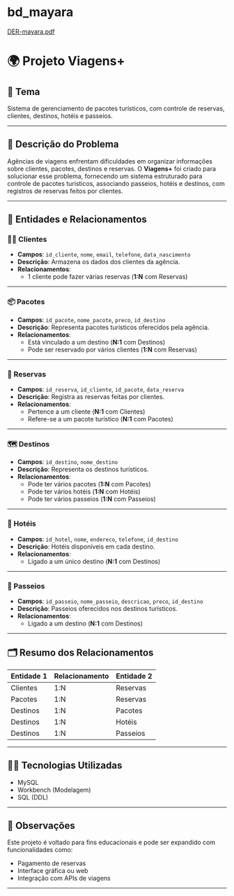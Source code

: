 # bd_mayara

[DER-mayara.pdf](https://github.com/user-attachments/files/21487145/DER-mayara.pdf)


# 🌍 Projeto Viagens+

## 🧭 Tema
Sistema de gerenciamento de pacotes turísticos, com controle de reservas, clientes, destinos, hotéis e passeios.

---

## 📖 Descrição do Problema
Agências de viagens enfrentam dificuldades em organizar informações sobre clientes, pacotes, destinos e reservas. O **Viagens+** foi criado para solucionar esse problema, fornecendo um sistema estruturado para controle de pacotes turísticos, associando passeios, hotéis e destinos, com registros de reservas feitos por clientes.

---

## 🧱 Entidades e Relacionamentos

### 🧍‍♂️ Clientes
- **Campos**: `id_cliente`, `nome`, `email`, `telefone`, `data_nascimento`
- **Descrição**: Armazena os dados dos clientes da agência.
- **Relacionamentos**: 
  - 1 cliente pode fazer várias reservas (**1:N** com Reservas)

---

### 📦 Pacotes
- **Campos**: `id_pacote`, `nome_pacote`, `preco`, `id_destino`
- **Descrição**: Representa pacotes turísticos oferecidos pela agência.
- **Relacionamentos**:
  - Está vinculado a um destino (**N:1** com Destinos)
  - Pode ser reservado por vários clientes (**1:N** com Reservas)

---

### 📅 Reservas
- **Campos**: `id_reserva`, `id_cliente`, `id_pacote`, `data_reserva`
- **Descrição**: Registra as reservas feitas por clientes.
- **Relacionamentos**:
  - Pertence a um cliente (**N:1** com Clientes)
  - Refere-se a um pacote turístico (**N:1** com Pacotes)

---

### 🗺️ Destinos
- **Campos**: `id_destino`, `nome_destino`
- **Descrição**: Representa os destinos turísticos.
- **Relacionamentos**:
  - Pode ter vários pacotes (**1:N** com Pacotes)
  - Pode ter vários hotéis (**1:N** com Hotéis)
  - Pode ter vários passeios (**1:N** com Passeios)

---

### 🏨 Hotéis
- **Campos**: `id_hotel`, `nome`, `endereco`, `telefone`, `id_destino`
- **Descrição**: Hotéis disponíveis em cada destino.
- **Relacionamentos**:
  - Ligado a um único destino (**N:1** com Destinos)

---

### 🛶 Passeios
- **Campos**: `id_passeio`, `nome_passeio`, `descricao`, `preco`, `id_destino`
- **Descrição**: Passeios oferecidos nos destinos turísticos.
- **Relacionamentos**:
  - Ligado a um destino (**N:1** com Destinos)

---

## 🗂️ Resumo dos Relacionamentos

| Entidade 1 | Relacionamento | Entidade 2 |
|------------|----------------|-------------|
| Clientes   | 1:N            | Reservas    |
| Pacotes    | 1:N            | Reservas    |
| Destinos   | 1:N            | Pacotes     |
| Destinos   | 1:N            | Hotéis      |
| Destinos   | 1:N            | Passeios    |

---

## 🧑‍💻 Tecnologias Utilizadas

- MySQL
- Workbench (Modelagem)
- SQL (DDL)

---

## 📌 Observações

Este projeto é voltado para fins educacionais e pode ser expandido com funcionalidades como:
- Pagamento de reservas
- Interface gráfica ou web
- Integração com APIs de viagens

---

